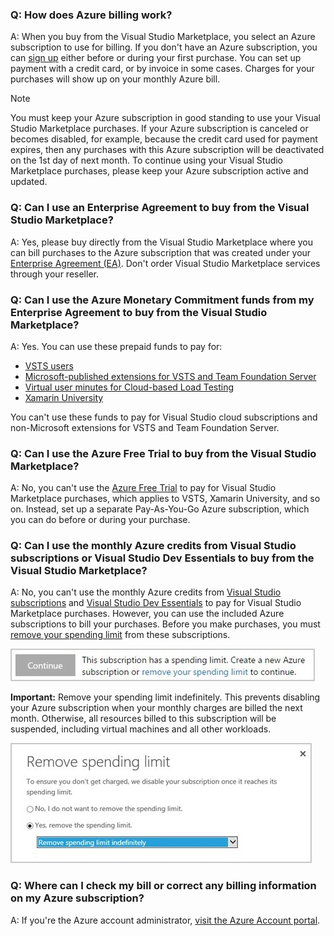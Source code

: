 ### Q: How does Azure billing work?

A:	When you buy from the Visual Studio Marketplace, 
you select an Azure subscription to use for billing. 
If you don't have an Azure subscription, 
you can [sign up](https://portal.azure.com) 
either before or during your first purchase. 
You can set up payment with a credit card, 
or by invoice in some cases. Charges for your 
purchases will show up on your monthly Azure bill.

>[!NOTE] 
> You must keep your Azure subscription in good 
> standing to use your Visual Studio Marketplace purchases. 
> If your Azure subscription is canceled or becomes disabled, 
> for example, because the credit card used for payment expires, 
> then any purchases with this Azure subscription will be 
> deactivated on the 1st day of next month. 
> To continue using your Visual Studio Marketplace purchases, 
> please keep your Azure subscription active and updated.


### Q:	Can I use an Enterprise Agreement to buy from the Visual Studio Marketplace?

A:	Yes, please buy directly from the Visual Studio Marketplace 
where you can bill purchases to the Azure subscription that was created 
under your [Enterprise Agreement (EA)](https://azure.microsoft.com/pricing/enterprise-agreement/). 
Don't order Visual Studio Marketplace services through your reseller.

### Q:	Can I use the Azure Monetary Commitment funds from my Enterprise Agreement to buy from the Visual Studio Marketplace?

A:	Yes.  You can use these prepaid funds to pay for: 

*	[VSTS users](https://marketplace.visualstudio.com/items?itemName=ms.vss-vstsuser) 
*	[Microsoft-published extensions for VSTS and Team Foundation Server](https://marketplace.visualstudio.com/vsts)
*	[Virtual user minutes for Cloud-based Load Testing](/../organizations/billing/buy-more-build-vs)
*   [Xamarin University](https://www.xamarin.com/university)

You can't use these funds to pay for Visual Studio cloud 
subscriptions and non-Microsoft extensions for VSTS and Team Foundation Server.

### Q:	Can I use the Azure Free Trial to buy from the Visual Studio Marketplace?

A:	No, you can't use the 
[Azure Free Trial](https://azure.microsoft.com/pricing/free-trial/) 
to pay for Visual Studio Marketplace purchases, 
which applies to VSTS, Xamarin University, and so on. 
Instead, set up a separate Pay-As-You-Go Azure subscription,
which you can do before or during your purchase. 

### Q:	Can I use the monthly Azure credits from Visual Studio subscriptions or Visual Studio Dev Essentials to buy from the Visual Studio Marketplace?

A:	No, you can't use the monthly Azure credits from 
[Visual Studio subscriptions](https://visualstudio.microsoft.com/products/subscriber-benefits-vs) 
and [Visual Studio Dev Essentials](https://visualstudio.microsoft.com/products/visual-studio-dev-essentials-vs.aspx) 
to pay for Visual Studio Marketplace purchases. 
However, you can use the included Azure subscriptions to bill your purchases. 
Before you make purchases, you must 
[remove your spending limit](https://azure.microsoft.com/pricing/spending-limits/) 
from these subscriptions.

<img alt="Spending limit" src="_img/spending-limit.png" style="border: 1px solid #CCCCCC" />

<a name="spending-limit"></a>

**Important:** Remove your spending limit indefinitely.
This prevents disabling your Azure subscription 
when your monthly charges are billed the next month.
Otherwise, all resources billed to this subscription will be suspended,
including virtual machines and all other workloads. 

<img alt="Remove spending limit indefinitely" src="_img/remove-spending-limit.png" style="border: 1px solid #CCCCCC" />

### Q: Where can I check my bill or correct any billing information on my Azure subscription?

A:	If you're the Azure account administrator, 
[visit the Azure Account portal](https://account.windowsazure.com).
